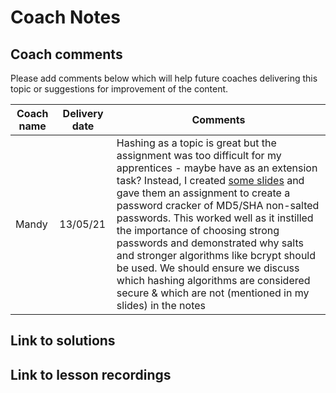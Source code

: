 # Coach Notes

## Coach comments
Please add comments below which will help future coaches delivering this topic or suggestions for improvement of the content.

|**Coach name**|**Delivery date**|**Comments**|
|--------------|-----------------|------------|
|Mandy|13/05/21|Hashing as a topic is great but the assignment was too difficult for my apprentices - maybe have as an extension task? Instead, I created [some slides](https://docs.google.com/presentation/d/1rol2aj8sEfGUrvCKCW4VovpZH56_D7-sbDJ7b9gzbIU/edit#slide=id.gd9c17e1e99_0_17) and gave them an assignment to create a password cracker of MD5/SHA non-salted passwords. This worked well as it instilled the importance of choosing strong passwords and demonstrated why salts and stronger algorithms like bcrypt should be used. We should ensure we discuss which hashing algorithms are considered secure & which are not (mentioned in my slides) in the notes|

## Link to solutions

## Link to lesson recordings